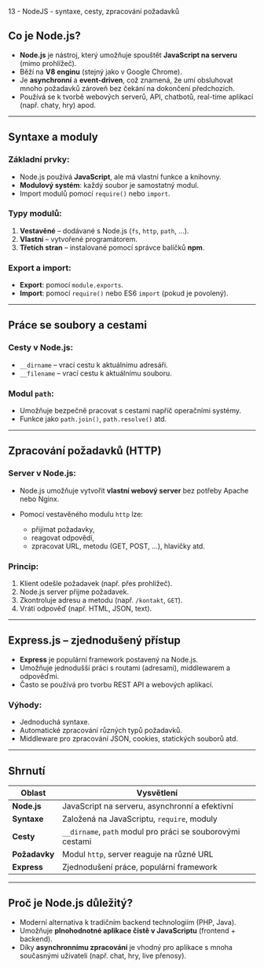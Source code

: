 13 - NodeJS - syntaxe, cesty, zpracování požadavků


## Co je Node.js?

* **Node.js** je nástroj, který umožňuje spouštět **JavaScript na serveru** (mimo prohlížeč).
* Běží na **V8 enginu** (stejný jako v Google Chrome).
* Je **asynchronní** a **event-driven**, což znamená, že umí obsluhovat mnoho požadavků zároveň bez čekání na dokončení předchozích.
* Používá se k tvorbě webových serverů, API, chatbotů, real-time aplikací (např. chaty, hry) apod.

---

## Syntaxe a moduly

### Základní prvky:

* Node.js používá **JavaScript**, ale má vlastní funkce a knihovny.
* **Modulový systém**: každý soubor je samostatný modul.
* Import modulů pomocí `require()` nebo `import`.

### Typy modulů:

1. **Vestavěné** – dodávané s Node.js (`fs`, `http`, `path`, ...).
2. **Vlastní** – vytvořené programátorem.
3. **Třetích stran** – instalované pomocí správce balíčků **npm**.

### Export a import:

* **Export**: pomocí `module.exports`.
* **Import**: pomocí `require()` nebo ES6 `import` (pokud je povolený).

---

## Práce se soubory a cestami

### Cesty v Node.js:

* `__dirname` – vrací cestu k aktuálnímu adresáři.
* `__filename` – vrací cestu k aktuálnímu souboru.

### Modul `path`:

* Umožňuje bezpečně pracovat s cestami napříč operačními systémy.
* Funkce jako `path.join()`, `path.resolve()` atd.

---

## Zpracování požadavků (HTTP)

### Server v Node.js:

* Node.js umožňuje vytvořit **vlastní webový server** bez potřeby Apache nebo Nginx.
* Pomocí vestavěného modulu `http` lze:

  * přijímat požadavky,
  * reagovat odpovědí,
  * zpracovat URL, metodu (GET, POST, …), hlavičky atd.

### Princip:

1. Klient odešle požadavek (např. přes prohlížeč).
2. Node.js server přijme požadavek.
3. Zkontroluje adresu a metodu (např. `/kontakt`, `GET`).
4. Vrátí odpověď (např. HTML, JSON, text).

---

## Express.js – zjednodušený přístup

* **Express** je populární framework postavený na Node.js.
* Umožňuje jednodušší práci s routami (adresami), middlewarem a odpověďmi.
* Často se používá pro tvorbu REST API a webových aplikací.

### Výhody:

* Jednoduchá syntaxe.
* Automatické zpracování různých typů požadavků.
* Middleware pro zpracování JSON, cookies, statických souborů atd.

---

## Shrnutí

| Oblast        | Vysvětlení                                                 |
| ------------- | ---------------------------------------------------------- |
| **Node.js**   | JavaScript na serveru, asynchronní a efektivní             |
| **Syntaxe**   | Založená na JavaScriptu, `require`, moduly                 |
| **Cesty**     | `__dirname`, `path` modul pro práci se souborovými cestami |
| **Požadavky** | Modul `http`, server reaguje na různé URL                  |
| **Express**   | Zjednodušení práce, populární framework                    |

---

## Proč je Node.js důležitý?

* Moderní alternativa k tradičním backend technologiím (PHP, Java).
* Umožňuje **plnohodnotné aplikace čistě v JavaScriptu** (frontend + backend).
* Díky **asynchronnímu zpracování** je vhodný pro aplikace s mnoha současnými uživateli (např. chat, hry, live přenosy).

